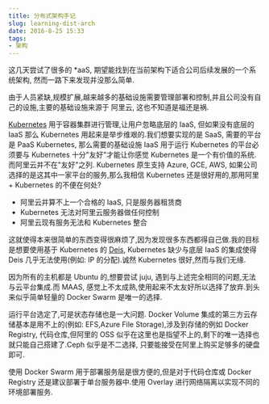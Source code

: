 ```yaml
---
title: 分布式架构手记
slug: learning-dist-arch
date: 2016-8-25 15:33
tags:
- 架构
---
```


这几天尝试了很多的 \*aaS, 期望能找到在当前架构下适合公司后续发展的一个系统架构, 然而一路下来发现并没那么简单.

<!--more-->

由于人员紧缺,规模扩展,越来越多的基础设施需要管理部署和控制,并且公司没有自己的设施,主要的基础设施来源于 阿里云, 这也不知道是福还是祸.


[Kubernetes](https://en.wikipedia.org/wiki/Kubernetes) 用于容器集群进行管理,让用户忽略底层的 IaaS, 但如果没有底层的 IaaS 那么 Kubernetes 用起来是举步维艰的.我们想要实现的是 SaaS, 需要的平台是 PaaS Kubernetes, 那么需要的基础设施 IaaS 用于运行 Kubernetes 的平台必须要与 Kubernetes 十分"友好"才能让你感觉 Kubernetes 是一个有价值的系统.而阿里云并不在"友好"之列. Kubernetes 原生支持 Azure, GCE, AWS, 如果公司选择的是这其中一家平台的服务,那么我相信 Kubernetes 还是很好用的,那用阿里+ Kubernetes 的不便在何处?

* 阿里云并算不上一个合格的 IaaS, 只是服务器租赁商
* Kubernetes 无法对阿里云服务器做任何控制
* 阿里云现有服务无法和 Kubernetes 整合

这就使得本来很简单的东西变得很麻烦了,因为发现很多东西都得自己做.我的目标是想要使用基于 Kubernetes 的 [Deis](https://deis.com/workflow), Kubernetes 缺少与底层 IaaS 的集成使得 Deis 几乎无法使用(例如: IP 的分配).诚然 Kubernetes 很好,然而与我们无缘.

因为所有的主机都是 Ubuntu 的,想要尝试 juju, 遇到与上述完全相同的问题,无法与云平台集成.而 MAAS, 感觉上不太成熟,使用起来不太友好所以选择了放弃.到头来似乎简单轻量的 Docker Swarm 是唯一的选择.

运行平台选定了,可是状态存储也是一大问题. Docker Volume 集成的第三方云存储基本是用不上的(例如: EFS,Azure File Storage),涉及到存储的例如 Docker Registry, 代码仓库,但阿里的 OSS 似乎在这里也是指望不上的,剩下的唯一选择也就只能自己搭建了.Ceph 似乎是不二选择, 只要能接受在阿里上购买足够多的硬盘即可.

使用 Docker Swarm 用于部署服务层是很方便的,但是对于代码仓库或 Docker Registry 还是建议部署于单台服务器中.使用 Overlay 进行网络隔离以实现不同的环境部署服务.

